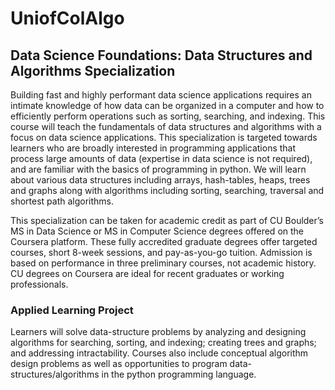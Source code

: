 # UniofColAlgo
## Data Science Foundations: Data Structures and Algorithms Specialization
Building fast and highly performant data science applications requires an intimate knowledge of how data can be organized in a computer and how to efficiently perform operations such as sorting, searching, and indexing. This course will teach the fundamentals of data structures and algorithms with a focus on data science applications. This specialization is targeted towards learners who are broadly interested in programming applications that process large amounts of data (expertise in data science is not required), and are familiar with the basics of programming in python. We will learn about various data structures including arrays, hash-tables, heaps, trees and graphs along with algorithms including sorting, searching, traversal and shortest path algorithms. 

This specialization can be taken for academic credit as part of CU Boulder’s MS in Data Science or MS in Computer Science degrees offered on the Coursera platform. These fully accredited graduate degrees offer targeted courses, short 8-week sessions, and pay-as-you-go tuition. Admission is based on performance in three preliminary courses, not academic history. CU degrees on Coursera are ideal for recent graduates or working professionals. 

### Applied Learning Project

Learners will solve data-structure problems by analyzing and designing algorithms for searching, sorting, and indexing; creating trees and graphs; and addressing intractability. Courses also include conceptual algorithm design problems as well as 
opportunities to program data-structures/algorithms in the python 
programming language.

